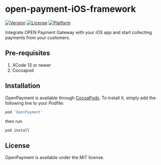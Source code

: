 # open-payment-iOS-framework


[![Version](https://img.shields.io/cocoapods/v/OpenPayment.svg?style=flat)](http://cocoapods.org/pods/OpenPayment)
[![License](https://img.shields.io/cocoapods/l/OpenPayment.svg?style=flat)](http://cocoapods.org/pods/OpenPayment)
[![Platform](https://img.shields.io/cocoapods/p/OpenPayment.svg?style=flat)](http://cocoapods.org/pods/OpenPayment)

Integrate OPEN Payment Gateway with your iOS app and start collecting payments from your customers.

## Pre-requisites

1. XCode 13 or newer
2. Cocoapod


## Installation

OpenPayment is available through [CocoaPods](https://cocoapods.org). To install
it, simply add the following line to your Podfile:

```ruby
pod 'OpenPayment'
```

then run

```shell
pod install
```


## License

OpenPayment is available under the MIT license.
